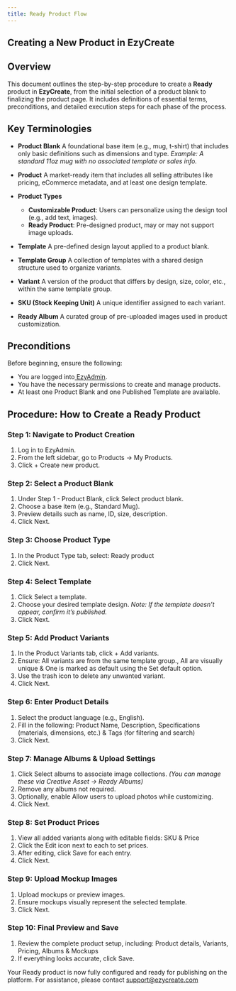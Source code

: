 ```yaml
---
title: Ready Product Flow
---
```

## **Creating a New Product in EzyCreate**

## **Overview**

This document outlines the step-by-step procedure to create a **Ready** product in **EzyCreate**, from the initial selection of a product blank to finalizing the product page. It includes definitions of essential terms, preconditions, and detailed execution steps for each phase of the process.

## **Key Terminologies**

* **Product Blank**
   A foundational base item (e.g., mug, t-shirt) that includes only basic definitions such as dimensions and type.
   *Example: A standard 11oz mug with no associated template or sales info.*
* **Product**
   A market-ready item that includes all selling attributes like pricing, eCommerce metadata, and at least one design template.
* **Product Types**

  * **Customizable Product**: Users can personalize using the design tool (e.g., add text, images).
  * **Ready Product**: Pre-designed product, may or may not support image uploads.
* **Template**
   A pre-defined design layout applied to a product blank.
* **Template Group**
   A collection of templates with a shared design structure used to organize variants.
* **Variant**
   A version of the product that differs by design, size, color, etc., within the same template group.
* **SKU (Stock Keeping Unit)**
   A unique identifier assigned to each variant.
* **Ready Album**
   A curated group of pre-uploaded images used in product customization.

## **Preconditions**

Before beginning, ensure the following:

* You are logged into[ EzyAdmin](<>).
* You have the necessary permissions to create and manage products.
* At least one Product Blank and one Published Template are available.

## **Procedure: How to Create a Ready Product**

### **Step 1: Navigate to Product Creation**

1. Log in to EzyAdmin.
2. From the left sidebar, go to Products → My Products.
3. Click + Create new product.

### **Step 2: Select a Product Blank**

1. Under Step 1 - Product Blank, click Select product blank.
2. Choose a base item (e.g., Standard Mug).
3. Preview details such as name, ID, size, description.
4. Click Next.

### **Step 3: Choose Product Type**

1. In the Product Type tab, select: Ready product
2. Click Next.

### **Step 4: Select Template**

1. Click Select a template.
2. Choose your desired template design. *Note: If the template doesn’t appear, confirm it’s published.*
3. Click Next.

### **Step 5: Add Product Variants**

1. In the Product Variants tab, click + Add variants.
2. Ensure: All variants are from the same template group., All are visually unique & One is marked as default using the Set default option.
3. Use the trash icon to delete any unwanted variant.
4. Click Next.

### **Step 6: Enter Product Details**

1. Select the product language (e.g., English).
2. Fill in the following: Product Name, Description, Specifications (materials, dimensions, etc.) & Tags (for filtering and search)
3. Click Next.

### **Step 7: Manage Albums & Upload Settings**

1. Click Select albums to associate image collections. *(You can manage these via Creative Asset → Ready Albums)*
2. Remove any albums not required.
3. Optionally, enable Allow users to upload photos while customizing.
4. Click Next.

### **Step 8: Set Product Prices**

1. View all added variants along with editable fields: SKU & Price
2. Click the Edit icon next to each to set prices.
3. After editing, click Save for each entry.
4. Click Next.

### **Step 9: Upload Mockup Images**

1. Upload mockups or preview images.
2. Ensure mockups visually represent the selected template.
3. Click Next.

### **Step 10: Final Preview and Save**

1. Review the complete product setup, including: Product details, Variants, Pricing, Albums & Mockups
2. If everything looks accurate, click Save.

Your Ready product is now fully configured and ready for publishing on the platform. For assistance, please contact support@ezycreate.com
